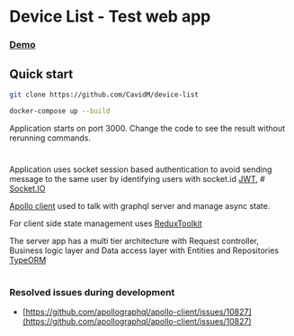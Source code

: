 # Device List - Test web app
### [Demo](https://www.youtube.com/watch?v=E34cw9zG5-Q)

## Quick start
```bash
git clone https://github.com/CavidM/device-list
```
```bash
docker-compose up --build
```
Application starts on port 3000. Change the code to see the result without rerunning commands.

#
Application uses socket session based authentication to avoid sending message to the same user by identifying users with socket.id
[JWT](https://jwt.io/), # [Socket.IO](https://socket.io/)

[Apollo client](https://www.apollographql.com/docs/react) used to talk with graphql server and manage async state.


For client side state management uses [ReduxToolkit](https://redux-toolkit.js.org/)


The server app has a multi tier architecture with Request controller, Business logic layer and Data access layer with Entities and Repositories [TypeORM](https://typeorm.io/)

#
### Resolved issues during development
- [https://github.com/apollographql/apollo-client/issues/10827](https://github.com/apollographql/apollo-client/issues/10827)
